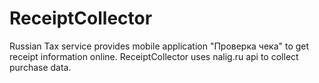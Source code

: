 # ReceiptCollector

Russian Tax service provides mobile application "Проверка чека" to get receipt information online.
ReceiptCollector uses nalig.ru api to collect purchase data.
